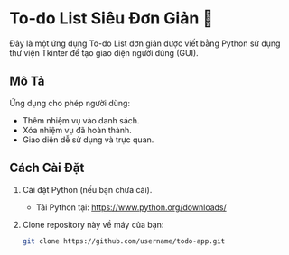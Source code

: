 # To-do List Siêu Đơn Giản 🍉

Đây là một ứng dụng To-do List đơn giản được viết bằng Python sử dụng thư viện Tkinter để tạo giao diện người dùng (GUI).

## Mô Tả

Ứng dụng cho phép người dùng:
- Thêm nhiệm vụ vào danh sách.
- Xóa nhiệm vụ đã hoàn thành.
- Giao diện dễ sử dụng và trực quan.

## Cách Cài Đặt

1. Cài đặt Python (nếu bạn chưa cài).
   - Tải Python tại: https://www.python.org/downloads/

2. Clone repository này về máy của bạn:
   ```bash
   git clone https://github.com/username/todo-app.git
